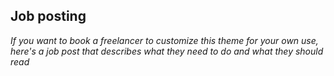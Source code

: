## Job posting
_If you want to book a freelancer to customize this theme for your own use, here's a job post that describes what they need to do and what they should read_
